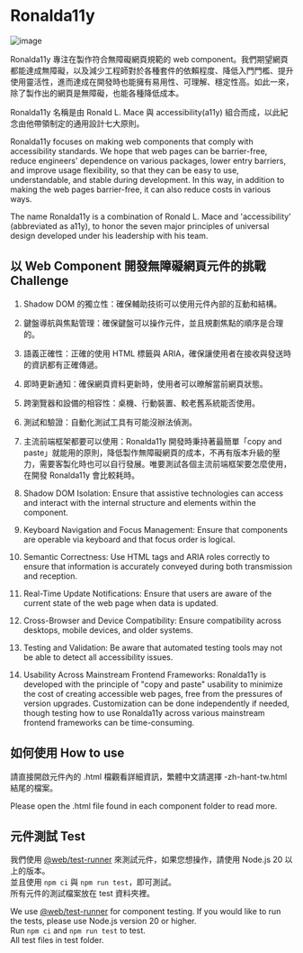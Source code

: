 # Ronalda11y
![image](https://badgen.net/badge/license/MIT/orange)

Ronalda11y 專注在製作符合無障礙網頁規範的 web component。我們期望網頁都能達成無障礙，以及減少工程師對於各種套件的依賴程度、降低入門門檻、提升使用靈活性，進而達成在開發時也能擁有易用性、可理解、穩定性高。如此一來，除了製作出的網頁是無障礙，也能各種降低成本。  

Ronalda11y 名稱是由 Ronald L. Mace 與 accessibility(a11y) 組合而成，以此紀念由他帶領制定的通用設計七大原則。  


Ronalda11y focuses on making web components that comply with accessibility standards. We hope that web pages can be barrier-free, reduce engineers' dependence on various packages, lower entry barriers, and improve usage flexibility, so that they can be easy to use, understandable, and stable during development. In this way, in addition to making the web pages barrier-free, it can also reduce costs in various ways.  

The name Ronalda11y is a combination of Ronald L. Mace and 'accessibility' (abbreviated as a11y), to honor the seven major principles of universal design developed under his leadership with his team.  


## 以 Web Component 開發無障礙網頁元件的挑戰 Challenge

1. Shadow DOM 的獨立性：確保輔助技術可以使用元件內部的互動和結構。    
2. 鍵盤導航與焦點管理：確保鍵盤可以操作元件，並且規劃焦點的順序是合理的。  
3. 語義正確性：正確的使用 HTML 標籤與 ARIA，確保讓使用者在接收與發送時的資訊都有正確傳遞。  
4. 即時更新通知：確保網頁資料更新時，使用者可以暸解當前網頁狀態。  
5. 跨瀏覽器和設備的相容性：桌機、行動裝置、較老舊系統能否使用。  
6. 測試和驗證：自動化測試工具有可能沒辦法偵測。  
7. 主流前端框架都要可以使用：Ronalda11y 開發時秉持著最簡單「copy and paste」就能用的原則，降低製作無障礙網頁的成本，不再有版本升級的壓力，需要客製化時也可以自行發展。唯要測試各個主流前端框架要怎麼使用，在開發 Ronalda11y 會比較耗時。


1. Shadow DOM Isolation: Ensure that assistive technologies can access and interact with the internal structure and elements within the component.
2. Keyboard Navigation and Focus Management: Ensure that components are operable via keyboard and that focus order is logical.
3. Semantic Correctness: Use HTML tags and ARIA roles correctly to ensure that information is accurately conveyed during both transmission and reception.
4. Real-Time Update Notifications: Ensure that users are aware of the current state of the web page when data is updated.
5. Cross-Browser and Device Compatibility: Ensure compatibility across desktops, mobile devices, and older systems.
6. Testing and Validation: Be aware that automated testing tools may not be able to detect all accessibility issues.
7. Usability Across Mainstream Frontend Frameworks: Ronalda11y is developed with the principle of "copy and paste" usability to minimize the cost of creating accessible web pages, free from the pressures of version upgrades. Customization can be done independently if needed, though testing how to use Ronalda11y across various mainstream frontend frameworks can be time-consuming.


## 如何使用 How to use

請直接開啟元件內的 .html 檔觀看詳細資訊，繁體中文請選擇 -zh-hant-tw.html 結尾的檔案。  

Please open the .html file found in each component folder to read more.  


## 元件測試 Test

我們使用 [@web/test-runner](https://modern-web.dev/docs/test-runner/overview/) 來測試元件，如果您想操作，請使用 Node.js 20 以上的版本。  
並且使用 `npm ci` 與 `npm run test`，即可測試。  
所有元件的測試檔案放在 test 資料夾裡。  

We use [@web/test-runner](https://modern-web.dev/docs/test-runner/overview/) for component testing. If you would like to run the tests, please use Node.js version 20 or higher.  
Run `npm ci` and `npm run test` to test.  
All test files in test folder.

